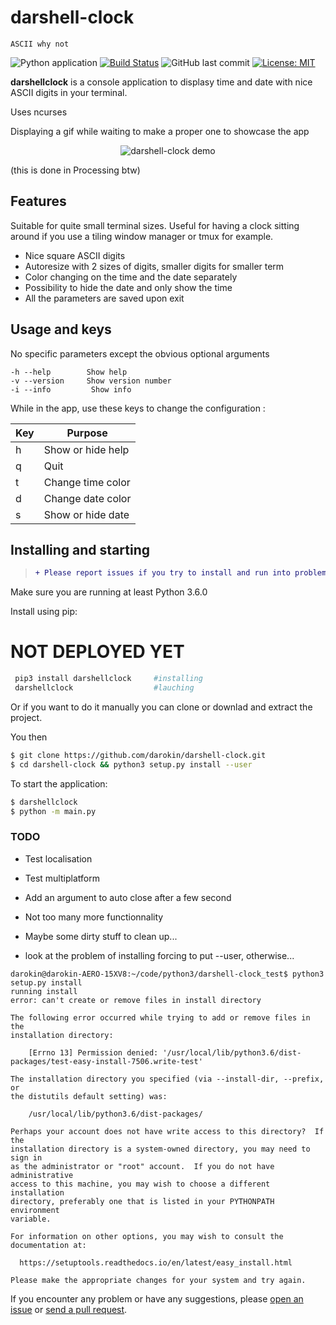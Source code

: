 # darshell-clock

```
ASCII why not
```                                              

![Python application](https://github.com/darokin/darshell-clock/workflows/Python%20application/badge.svg)
[![Build Status](https://travis-ci.com/darokin/darshell_clock.svg?branch=master)](https://travis-ci.com/daeokin/darshell-clock)
![GitHub last commit](https://img.shields.io/github/last-commit/darokin/darshell-clock)
[![License: MIT](https://img.shields.io/badge/License-MIT-blue.svg)](https://opensource.org/licenses/MIT)

**darshellclock** is a console application to displasy time and date with nice ASCII digits in your terminal.

Uses ncurses

Displaying a gif while waiting to make a proper one to showcase the app
<p align="center"><img src="https://64.media.tumblr.com/888e43e1109d423c306145c8041ffcde/tumblr_opnlvtbD6B1qzl9pho1_500.gifv" alt="darshell-clock demo"/></p>
(this is done in Processing btw)

## Features

Suitable for quite small terminal sizes.
Useful for having a clock sitting around if you use a tiling window manager or tmux for example.

 - Nice square ASCII digits
 - Autoresize with 2 sizes of digits, smaller digits for smaller term
 - Color changing on the time and the date separately
 - Possibility to hide the date and only show the time
 - All the parameters are saved upon exit
 

## Usage and keys

No specific parameters except the obvious optional arguments
```
-h --help        Show help
-v --version     Show version number
-i --info         Show info
```
While in the app, use these keys to change the configuration :

| Key  | Purpose          
|------|--------------------
| h    | Show or hide help |
| q    | Quit              |
| t    | Change time color |
| d    | Change date color |
| s    | Show or hide date |

 
## Installing and starting

> ```diff
> + Please report issues if you try to install and run into problems!
> ```

Make sure you are running at least Python 3.6.0

Install using pip:
# NOT DEPLOYED YET
```bash
 pip3 install darshellclock 	#installing
 darshellclock					#lauching
```
Or if you want to do it manually you can clone or downlad and extract the project.

You then

```bash
$ git clone https://github.com/darokin/darshell-clock.git
$ cd darshell-clock && python3 setup.py install --user
```
To start the application:
```bash
$ darshellclock
$ python -m main.py
```

### TODO

- Test localisation
- Test multiplatform
- Add an argument to auto close after a few second
- Not too many more functionnality
- Maybe some dirty stuff to clean up...

- look at the problem of installing forcing to put --user, otherwise...

```
darokin@darokin-AERO-15XV8:~/code/python3/darshell-clock_test$ python3 setup.py install
running install
error: can't create or remove files in install directory

The following error occurred while trying to add or remove files in the
installation directory:

    [Errno 13] Permission denied: '/usr/local/lib/python3.6/dist-packages/test-easy-install-7506.write-test'

The installation directory you specified (via --install-dir, --prefix, or
the distutils default setting) was:

    /usr/local/lib/python3.6/dist-packages/

Perhaps your account does not have write access to this directory?  If the
installation directory is a system-owned directory, you may need to sign in
as the administrator or "root" account.  If you do not have administrative
access to this machine, you may wish to choose a different installation
directory, preferably one that is listed in your PYTHONPATH environment
variable.

For information on other options, you may wish to consult the
documentation at:

  https://setuptools.readthedocs.io/en/latest/easy_install.html

Please make the appropriate changes for your system and try again.
```

If you encounter any problem or have any suggestions, please [open an issue](https://github.com/darokin/darshell-clock/issues/new) or [send a pull request](https://github.com/darokin/darshell-clock/pulls).

